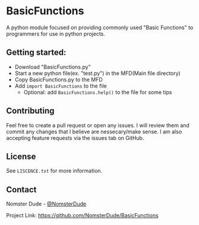 # BasicFunctions
A python module focused on providing commonly used "Basic Functions" to programmers for use in python projects.

## Getting started:
- Download "BasicFunctions.py"
- Start a new python file(ex. "test.py") in the MFD(Main file directory)
- Copy BasicFunctions.py to the MFD
- Add `import BasicFunctions` to the file
  - Optional: add `BasicFunctions.help()` to the file for some tips

## Contributing
Feel free to create a pull request or open any issues. I will review them and commit any changes that I believe are nessecary/make sense. I am also accepting feature requests via the issues tab on GitHub.

## License
See `LISCENCE.txt` for more information.

## Contact
Nomster Dude - [@NomsterDude](https://twitter.com/nomsterdude)

Project Link: https://github.com/NomsterDude/BasicFunctions
